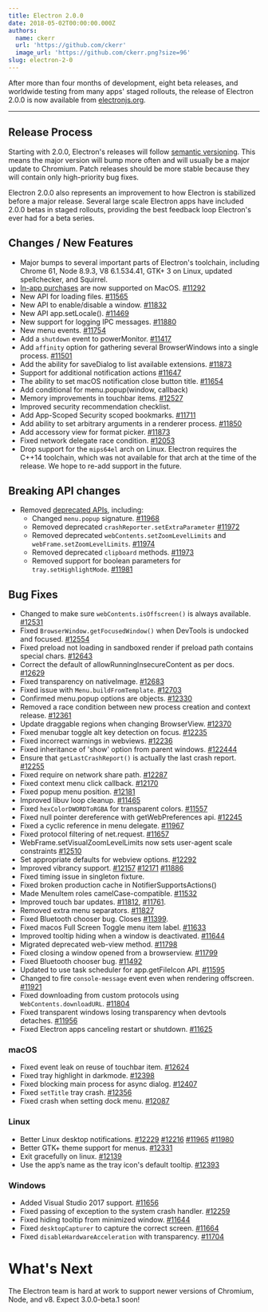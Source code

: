 ```yaml
---
title: Electron 2.0.0
date: 2018-05-02T00:00:00.000Z
authors:
  name: ckerr
  url: 'https://github.com/ckerr'
  image_url: 'https://github.com/ckerr.png?size=96'
slug: electron-2-0
---
```


After more than four months of development, eight beta releases, and worldwide
testing from many apps' staged rollouts, the release of Electron 2.0.0 is now
available from [electronjs.org](https://electronjs.org/).

---

## Release Process

Starting with 2.0.0, Electron's releases will follow [semantic versioning](https://electronjs.org/blog/electron-2-semantic-boogaloo). This means the major version will bump more often and will usually be a major update to Chromium. Patch releases should be more stable because they will contain only high-priority bug fixes.

Electron 2.0.0 also represents an improvement to how Electron is stabilized before a major release. Several large scale Electron apps have included 2.0.0 betas in staged rollouts, providing the best feedback loop Electron's ever had for a beta series.

## Changes / New Features

- Major bumps to several important parts of Electron's toolchain, including Chrome 61, Node 8.9.3, V8 6.1.534.41, GTK+ 3 on Linux, updated spellchecker, and Squirrel.
- [In-app purchases](https://electronjs.org/blog/in-app-purchases)
  are now supported on MacOS. [#11292](https://github.com/electron/electron/pull/11292)
- New API for loading files. [#11565](https://github.com/electron/electron/pull/11565)
- New API to enable/disable a window. [#11832](https://github.com/electron/electron/pull/11832)
- New API app.setLocale(). [#11469](https://github.com/electron/electron/pull/11469)
- New support for logging IPC messages. [#11880](https://github.com/electron/electron/pull/11880)
- New menu events. [#11754](https://github.com/electron/electron/pull/11754)
- Add a `shutdown` event to powerMonitor. [#11417](https://github.com/electron/electron/pull/11417)
- Add `affinity` option for gathering several BrowserWindows into a single process. [#11501](https://github.com/electron/electron/pull/11501)
- Add the ability for saveDialog to list available extensions. [#11873](https://github.com/electron/electron/pull/11873)
- Support for additional notification actions [#11647](https://github.com/electron/electron/pull/11647)
- The ability to set macOS notification close button title. [#11654](https://github.com/electron/electron/pull/11654)
- Add conditional for menu.popup(window, callback)
- Memory improvements in touchbar items. [#12527](https://github.com/electron/electron/pull/12527)
- Improved security recommendation checklist.
- Add App-Scoped Security scoped bookmarks. [#11711](https://github.com/electron/electron/pull/11711)
- Add ability to set arbitrary arguments in a renderer process. [#11850](https://github.com/electron/electron/pull/11850)
- Add accessory view for format picker. [#11873](https://github.com/electron/electron/pull/11873)
- Fixed network delegate race condition. [#12053](https://github.com/electron/electron/pull/12053)
- Drop support for the `mips64el` arch on Linux. Electron requires the C++14 toolchain, which was
  not available for that arch at the time of the release. We hope to re-add support in the future.

## Breaking API changes

- Removed [deprecated APIs](https://github.com/electron/electron/blob/v2.0.0-beta.8/docs/tutorial/planned-breaking-changes.md), including:
  - Changed `menu.popup` signature. [#11968](https://github.com/electron/electron/pull/11968)
  - Removed deprecated `crashReporter.setExtraParameter` [#11972](https://github.com/electron/electron/pull/11972)
  - Removed deprecated `webContents.setZoomLevelLimits` and `webFrame.setZoomLevelLimits`. [#11974](https://github.com/electron/electron/pull/11974)
  - Removed deprecated `clipboard` methods. [#11973](https://github.com/electron/electron/pull/11973)
  - Removed support for boolean parameters for `tray.setHighlightMode`. [#11981](https://github.com/electron/electron/pull/11981)

## Bug Fixes

- Changed to make sure `webContents.isOffscreen()` is always available. [#12531](https://github.com/electron/electron/pull/12531)
- Fixed `BrowserWindow.getFocusedWindow()` when DevTools is undocked and focused. [#12554](https://github.com/electron/electron/pull/12554)
- Fixed preload not loading in sandboxed render if preload path contains special chars. [#12643](https://github.com/electron/electron/pull/12643)
- Correct the default of allowRunningInsecureContent as per docs. [#12629](https://github.com/electron/electron/pull/12629)
- Fixed transparency on nativeImage. [#12683](https://github.com/electron/electron/pull/12683)
- Fixed issue with `Menu.buildFromTemplate`. [#12703](https://github.com/electron/electron/pull/12703)
- Confirmed menu.popup options are objects. [#12330](https://github.com/electron/electron/pull/12330)
- Removed a race condition between new process creation and context release. [#12361](https://github.com/electron/electron/pull/12361)
- Update draggable regions when changing BrowserView. [#12370](https://github.com/electron/electron/pull/12370)
- Fixed menubar toggle alt key detection on focus. [#12235](https://github.com/electron/electron/pull/12235)
- Fixed incorrect warnings in webviews. [#12236](https://github.com/electron/electron/pull/12236)
- Fixed inheritance of 'show' option from parent windows. [#122444](https://github.com/electron/electron/pull/122444)
- Ensure that `getLastCrashReport()` is actually the last crash report. [#12255](https://github.com/electron/electron/pull/12255)
- Fixed require on network share path. [#12287](https://github.com/electron/electron/pull/12287)
- Fixed context menu click callback. [#12170](https://github.com/electron/electron/pull/12170)
- Fixed popup menu position. [#12181](https://github.com/electron/electron/pull/12181)
- Improved libuv loop cleanup. [#11465](https://github.com/electron/electron/pull/11465)
- Fixed `hexColorDWORDToRGBA` for transparent colors. [#11557](https://github.com/electron/electron/pull/11557)
- Fixed null pointer dereference with getWebPreferences api. [#12245](https://github.com/electron/electron/pull/12245)
- Fixed a cyclic reference in menu delegate. [#11967](https://github.com/electron/electron/pull/11967)
- Fixed protocol filtering of net.request. [#11657](https://github.com/electron/electron/pull/11657)
- WebFrame.setVisualZoomLevelLimits now sets user-agent scale constraints [#12510](https://github.com/electron/electron/pull/12510)
- Set appropriate defaults for webview options. [#12292](https://github.com/electron/electron/pull/12292)
- Improved vibrancy support. [#12157](https://github.com/electron/electron/pull/12157) [#12171](https://github.com/electron/electron/pull/12171) [#11886](https://github.com/electron/electron/pull/11886)
- Fixed timing issue in singleton fixture.
- Fixed broken production cache in NotifierSupportsActions()
- Made MenuItem roles camelCase-compatible. [#11532](https://github.com/electron/electron/pull/11532)
- Improved touch bar updates. [#11812](https://github.com/electron/electron/pull/11812), [#11761](https://github.com/electron/electron/pull/11761).
- Removed extra menu separators. [#11827](https://github.com/electron/electron/pull/11827)
- Fixed Bluetooth chooser bug. Closes [#11399](https://github.com/electron/electron/pull/11399).
- Fixed macos Full Screen Toggle menu item label. [#11633](https://github.com/electron/electron/pull/11633)
- Improved tooltip hiding when a window is deactivated. [#11644](https://github.com/electron/electron/pull/11644)
- Migrated deprecated web-view method. [#11798](https://github.com/electron/electron/pull/11798)
- Fixed closing a window opened from a browserview. [#11799](https://github.com/electron/electron/pull/11799)
- Fixed Bluetooth chooser bug. [#11492](https://github.com/electron/electron/pull/11492)
- Updated to use task scheduler for app.getFileIcon API. [#11595](https://github.com/electron/electron/pull/11595)
- Changed to fire `console-message` event even when rendering offscreen. [#11921](https://github.com/electron/electron/pull/11921)
- Fixed downloading from custom protocols using `WebContents.downloadURL`. [#11804](https://github.com/electron/electron/pull/11804)
- Fixed transparent windows losing transparency when devtools detaches. [#11956](https://github.com/electron/electron/pull/11956)
- Fixed Electron apps canceling restart or shutdown. [#11625](https://github.com/electron/electron/pull/11625)

### macOS

- Fixed event leak on reuse of touchbar item. [#12624](https://github.com/electron/electron/pull/12624)
- Fixed tray highlight in darkmode. [#12398](https://github.com/electron/electron/pull/12398)
- Fixed blocking main process for async dialog. [#12407](https://github.com/electron/electron/pull/12407)
- Fixed `setTitle` tray crash. [#12356](https://github.com/electron/electron/pull/12356)
- Fixed crash when setting dock menu. [#12087](https://github.com/electron/electron/pull/12087)

### Linux

- Better Linux desktop notifications. [#12229](https://github.com/electron/electron/pull/12229) [#12216](https://github.com/electron/electron/pull/12216) [#11965](https://github.com/electron/electron/pull/11965) [#11980](https://github.com/electron/electron/pull/11980)
- Better GTK+ theme support for menus. [#12331](https://github.com/electron/electron/pull/12331)
- Exit gracefully on linux. [#12139](https://github.com/electron/electron/pull/12139)
- Use the app’s name as the tray icon's default tooltip. [#12393](https://github.com/electron/electron/pull/12393)

### Windows

- Added Visual Studio 2017 support. [#11656](https://github.com/electron/electron/pull/11656)
- Fixed passing of exception to the system crash handler. [#12259](https://github.com/electron/electron/pull/12259)
- Fixed hiding tooltip from minimized window. [#11644](https://github.com/electron/electron/pull/11644)
- Fixed `desktopCapturer` to capture the correct screen. [#11664](https://github.com/electron/electron/pull/11664)
- Fixed `disableHardwareAcceleration` with transparency. [#11704](https://github.com/electron/electron/pull/11704)

# What's Next

The Electron team is hard at work to support newer versions of Chromium, Node, and v8. Expect 3.0.0-beta.1 soon!
